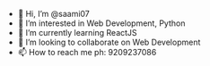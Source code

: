 - 👋 Hi, I’m @saami07
- 👀 I’m interested in Web Development, Python
- 🌱 I’m currently learning ReactJS 
- 💞️ I’m looking to collaborate on Web Development
- 📫 How to reach me ph: 9209237086

<!---
saami07/saami07 is a ✨ special ✨ repository because its `README.md` (this file) appears on your GitHub profile.
You can click the Preview link to take a look at your changes.
--->
